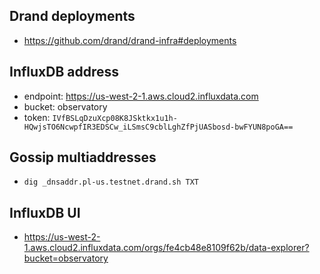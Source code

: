 
## Drand deployments
- https://github.com/drand/drand-infra#deployments

## InfluxDB address
- endpoint: https://us-west-2-1.aws.cloud2.influxdata.com
- bucket: observatory
- token:  `IVfBSLqDzuXcp08K8JSktkx1u1h-HQwjsTO6NcwpfIR3EDSCw_iLSmsC9cblLghZfPjUASbosd-bwFYUN8poGA==`

## Gossip multiaddresses
- `dig _dnsaddr.pl-us.testnet.drand.sh TXT`

## InfluxDB UI
- https://us-west-2-1.aws.cloud2.influxdata.com/orgs/fe4cb48e8109f62b/data-explorer?bucket=observatory
